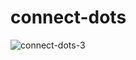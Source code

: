 # connect-dots
![connect-dots-3](https://user-images.githubusercontent.com/59707990/74368823-09751280-4ddd-11ea-9c28-47c72c4d2814.png)

